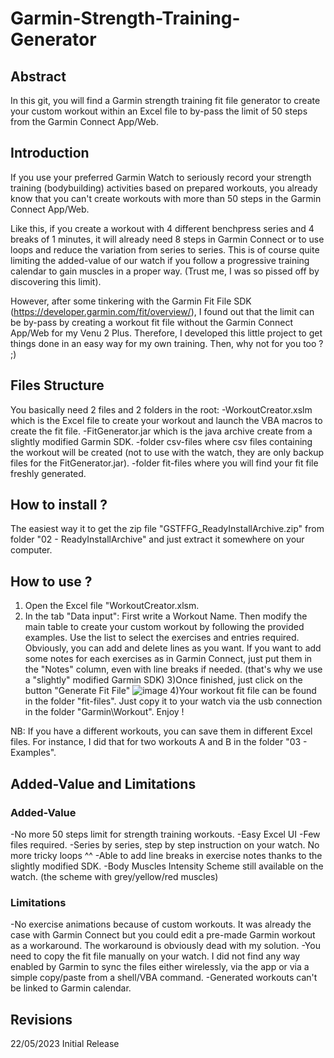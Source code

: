 # Garmin-Strength-Training-Generator


## Abstract
In this git, you will find a Garmin strength training fit file generator to create your custom workout within an Excel file to by-pass the limit of 50 steps from the Garmin Connect App/Web.


## Introduction
If you use your preferred Garmin Watch to seriously record your strength training (bodybuilding) activities based on prepared workouts, you already know that you can't create workouts with more than 50 steps in the Garmin Connect App/Web.

Like this, if you create a workout with 4 different benchpress series and 4 breaks of 1 minutes, it will already need 8 steps in Garmin Connect or to use loops and reduce the variation from series to series. This is of course quite limiting the added-value of our watch if you follow a progressive training calendar to gain muscles in a proper way. (Trust me, I was so pissed off by discovering this limit).

However, after some tinkering with the Garmin Fit File SDK (https://developer.garmin.com/fit/overview/), I found out that the limit can be by-pass by creating a workout fit file without the Garmin Connect App/Web for my Venu 2 Plus. Therefore, I developed this little project to get things done in an easy way for my own training. Then, why not for you too ? ;)


## Files Structure
You basically need 2 files and 2 folders in the root:
-WorkoutCreator.xslm   which is the Excel file to create your workout and launch the VBA macros to create the fit file.
-FitGenerator.jar      which is the java archive create from a slightly modified Garmin SDK.
-folder csv-files      where csv files containing the workout will be created (not to use with the watch, they are only backup files for the FitGenerator.jar).
-folder fit-files      where you will find your fit file freshly generated.


## How to install ?
The easiest way it to get the zip file "GSTFFG_ReadyInstallArchive.zip" from folder "02 - ReadyInstallArchive" and just extract it somewhere on your computer.


## How to use ?
1) Open the Excel file "WorkoutCreator.xlsm.
2) In the tab "Data input":
First write a Workout Name. 
Then modify the main table to create your custom workout by following the provided examples. 
Use the list to select the exercises and entries required. Obviously, you can add and delete lines as you want. 
If you want to add some notes for each exercises as in Garmin Connect, just put them in the "Notes" column, even with line breaks if needed. (that's why we use a "slightly" modified Garmin SDK)
3)Once finished, just click on the button "Generate Fit File"
![image](https://github.com/Daniel-Vitanza/Garmin-Strength-Training-Fit-File-Generator/assets/131000256/a0d86682-f4e1-4e5b-86db-9caa9b88b542)
4)Your workout fit file can be found in the folder "fit-files". Just copy it to your watch via the usb connection in the folder "Garmin\Workout". Enjoy !

NB: If you have a different workouts, you can save them in different Excel files. For instance, I did that for two workouts A and B in the folder "03 - Examples".

## Added-Value and Limitations
### Added-Value
-No more 50 steps limit for strength training workouts.
-Easy Excel UI
-Few files required.
-Series by series, step by step instruction on your watch. No more tricky loops ^^
-Able to add line breaks in exercise notes thanks to the slightly modified SDK.
-Body Muscles Intensity Scheme still available on the watch. (the scheme with grey/yellow/red muscles)
### Limitations
-No exercise animations because of custom workouts. It was already the case with Garmin Connect but you could edit a pre-made Garmin workout as a workaround. The workaround is obviously dead with my solution.
-You need to copy the fit file manually on your watch. I did not find any way enabled by Garmin to sync the files either wirelessly, via the app or via a simple copy/paste from a shell/VBA command.
-Generated workouts can't be linked to Garmin calendar.

## Revisions
22/05/2023 Initial Release
